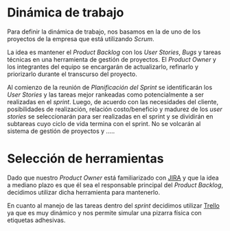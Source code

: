 # Dinámica de trabajo

Para definir la dinámica de trabajo, nos basamos en la de uno de los proyectos de la empresa que está utilizando _Scrum_. 

La idea es mantener el _Product Backlog_ con los _User Stories_, _Bugs_ y tareas técnicas en una herramienta de gestión de proyectos. El _Product Owner_ y los integrantes del equipo se encargarán de actualizarlo, refinarlo y priorizarlo durante el transcurso del proyecto.

Al comienzo de la reunión de _Planificación del Sprint_ se identificarán los _User Stories_ y las tareas mejor rankeadas como potencialmente a ser realizadas en el _sprint_. Luego, de acuerdo con las necesidades del cliente, posibilidades de realización, relación costo/beneficio y madurez de los _user stories_ se seleccionarán para ser realizadas en el sprint y se dividirán en subtareas cuyo ciclo de vida termina con el sprint. No se volcarán al sistema de gestión de proyectos y .....

# Selección de herramientas

Dado que nuestro _Product Owner_ está familiarizado con [JIRA] y que la idea a mediano plazo es que él sea el responsable principal del _Product Backlog_, decidimos utilizar dicha herramienta para mantenerlo.

En cuanto al manejo de las tareas dentro del _sprint_ decidimos utilizar [Trello] ya que es muy dinámico y nos permite simular una pizarra física con etiquetas adhesivas. 

[Trello]: http://trello.com/
[JIRA]: http://www.atlassian.com/es/software/jira/overview


